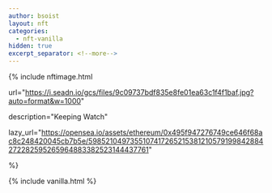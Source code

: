 ```yaml
---
author: bsoist
layout: nft
categories:
  - nft-vanilla
hidden: true
excerpt_separator: <!--more-->
---
```

{% include nftimage.html 

url="https://i.seadn.io/gcs/files/9c09737bdf835e8fe01ea63c1f4f1baf.jpg?auto=format&w=1000"

description="Keeping Watch"

lazy_url="https://opensea.io/assets/ethereum/0x495f947276749ce646f68ac8c248420045cb7b5e/5985210497355107417265215381210579199842884272282595265964883382523144437761"

%}


<!--more-->
{% include vanilla.html %}
